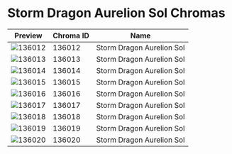 # Storm Dragon Aurelion Sol Chromas



| Preview | Chroma ID | Name |
|---------|-----------|------|
| ![136012](https://raw.communitydragon.org/latest/plugins/rcp-be-lol-game-data/global/default/v1/champion-chroma-images/136/136012.png) | 136012 | Storm Dragon Aurelion Sol |
| ![136013](https://raw.communitydragon.org/latest/plugins/rcp-be-lol-game-data/global/default/v1/champion-chroma-images/136/136013.png) | 136013 | Storm Dragon Aurelion Sol |
| ![136014](https://raw.communitydragon.org/latest/plugins/rcp-be-lol-game-data/global/default/v1/champion-chroma-images/136/136014.png) | 136014 | Storm Dragon Aurelion Sol |
| ![136015](https://raw.communitydragon.org/latest/plugins/rcp-be-lol-game-data/global/default/v1/champion-chroma-images/136/136015.png) | 136015 | Storm Dragon Aurelion Sol |
| ![136016](https://raw.communitydragon.org/latest/plugins/rcp-be-lol-game-data/global/default/v1/champion-chroma-images/136/136016.png) | 136016 | Storm Dragon Aurelion Sol |
| ![136017](https://raw.communitydragon.org/latest/plugins/rcp-be-lol-game-data/global/default/v1/champion-chroma-images/136/136017.png) | 136017 | Storm Dragon Aurelion Sol |
| ![136018](https://raw.communitydragon.org/latest/plugins/rcp-be-lol-game-data/global/default/v1/champion-chroma-images/136/136018.png) | 136018 | Storm Dragon Aurelion Sol |
| ![136019](https://raw.communitydragon.org/latest/plugins/rcp-be-lol-game-data/global/default/v1/champion-chroma-images/136/136019.png) | 136019 | Storm Dragon Aurelion Sol |
| ![136020](https://raw.communitydragon.org/latest/plugins/rcp-be-lol-game-data/global/default/v1/champion-chroma-images/136/136020.png) | 136020 | Storm Dragon Aurelion Sol |